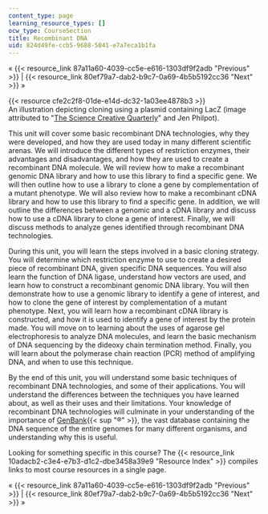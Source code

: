 ```yaml
---
content_type: page
learning_resource_types: []
ocw_type: CourseSection
title: Recombinant DNA
uid: 824d49fe-ccb5-9688-5041-e7a7eca1b1fa
---
```


« {{< resource_link 87a11a60-4039-cc5e-e616-1303df9f2adb "Previous" >}} | {{< resource_link 80ef79a7-dab2-b9c7-0a69-4b5b5192cc36 "Next" >}} »

{{< resource cfe2c2f8-01de-e14d-dc32-1a03ee4878b3 >}}  
An illustration depicting cloning using a plasmid containing LacZ (image attributed to "[The Science Creative Quarterly](http://www.scq.ubc.ca/)" and Jen Philpot).

This unit will cover some basic recombinant DNA technologies, why they were developed, and how they are used today in many different scientific arenas. We will introduce the different types of restriction enzymes, their advantages and disadvantages, and how they are used to create a recombinant DNA molecule. We will review how to make a recombinant genomic DNA library and how to use this library to find a specific gene. We will then outline how to use a library to clone a gene by complementation of a mutant phenotype. We will also review how to make a recombinant cDNA library and how to use this library to find a specific gene. In addition, we will outline the differences between a genomic and a cDNA library and discuss how to use a cDNA library to clone a gene of interest. Finally, we will discuss methods to analyze genes identified through recombinant DNA technologies.

During this unit, you will learn the steps involved in a basic cloning strategy. You will determine which restriction enzyme to use to create a desired piece of recombinant DNA, given specific DNA sequences. You will also learn the function of DNA ligase, understand how vectors are used, and learn how to construct a recombinant genomic DNA library. You will then demonstrate how to use a genomic library to identify a gene of interest, and how to clone the gene of interest by complementation of a mutant phenotype. Next, you will learn how a recombinant cDNA library is constructed, and how it is used to identify a gene of interest by the protein made. You will move on to learning about the uses of agarose gel electrophoresis to analyze DNA molecules, and learn the basic mechanism of DNA sequencing by the dideoxy chain termination method. Finally, you will learn about the polymerase chain reaction (PCR) method of amplifying DNA, and when to use this technique.

By the end of this unit, you will understand some basic techniques of recombinant DNA technologies, and some of their applications. You will understand the differences between the techniques you have learned about, as well as their uses and their limitations. Your knowledge of recombinant DNA technologies will culminate in your understanding of the importance of [GenBank](http://www.ncbi.nlm.nih.gov/genbank/){{< sup "®" >}}, the vast database containing the DNA sequence of the entire genomes for many different organisms, and understanding why this is useful.

Looking for something specific in this course? The {{< resource_link 10adacb2-c3e4-e7b3-d1c2-dbe3458a39e9 "Resource Index" >}} compiles links to most course resources in a single page.

« {{< resource_link 87a11a60-4039-cc5e-e616-1303df9f2adb "Previous" >}} | {{< resource_link 80ef79a7-dab2-b9c7-0a69-4b5b5192cc36 "Next" >}} »